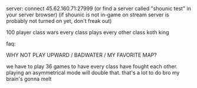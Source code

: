 server: connect 45.62.160.71:27999 (or find a server called "shounic test" in your server browser) (if shounic is not in-game on stream server is probably not turned on yet, don't freak out)


100 player class wars
every class plays every other class
koth king


faq:


WHY NOT PLAY UPWARD / BADWATER / MY FAVORITE MAP?

we have to play 36 games to have every class have fought each other. playing an asymmetrical mode will double that. that's a lot to do bro my brain's gonna melt
